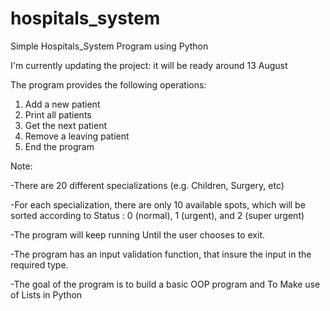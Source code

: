 # hospitals_system

Simple Hospitals_System Program using Python 


I'm currently updating the project: it will be ready around 13 August 

The program provides the following operations:

1) Add a new patient
2) Print all patients
3) Get the next patient
4) Remove a leaving patient
5) End the program

Note:

-There are 20 different specializations (e.g. Children, Surgery, etc)

-For each specialization, there are only 10 available spots, which will be sorted according to Status : 0 (normal), 1 (urgent), and 2 (super urgent)

-The program will keep running  Until the user chooses to exit.

-The program has an input validation function, that insure the input in the required type.

-The goal of the program is to build a basic OOP program and To Make use of Lists in Python 
